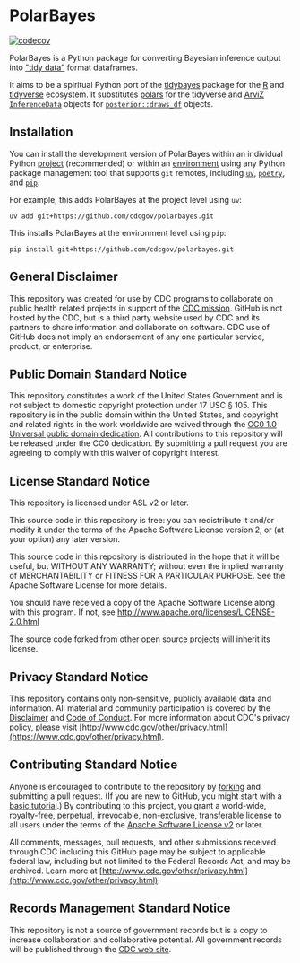 # PolarBayes

[![codecov](https://codecov.io/gh/CDCgov/polarbayes/graph/badge.svg?token=EWKVIJX01Y)](https://codecov.io/gh/CDCgov/polarbayes)

PolarBayes is a Python package for converting Bayesian inference output into ["tidy data"](https://tidyr.tidyverse.org/articles/tidy-data.html) format dataframes.

It aims to be a spiritual Python port of the [tidybayes](https://mjskay.github.io/tidybayes/) package for the [R](https://www.r-project.org/) and [tidyverse](https://www.tidyverse.org/) ecosystem. It substitutes [polars](https://docs.pola.rs/user-guide/getting-started/) for the tidyverse and [ArviZ](https://python.arviz.org/en/stable/index.html) [`InferenceData`](https://python.arviz.org/en/stable/api/inference_data.html) objects for [`posterior::draws_df`](https://mc-stan.org/posterior/reference/draws_df.html) objects.

## Installation
You can install the development version of PolarBayes within an individual Python [project](https://docs.astral.sh/uv/concepts/projects/) (recommended) or within an [environment](https://docs.astral.sh/uv/pip/environments/) using any Python package management tool that supports `git` remotes, including [`uv`](https://docs.astral.sh/uv/), [`poetry`](https://python-poetry.org/), and [`pip`](https://pip.pypa.io/en/stable/index.html).

For example, this adds PolarBayes at the project level using `uv`:
```shell
uv add git+https://github.com/cdcgov/polarbayes.git
```

This installs PolarBayes at the environment level using `pip`:

```shell
pip install git+https://github.com/cdcgov/polarbayes.git
```


## General Disclaimer
This repository was created for use by CDC programs to collaborate on public health related projects in support of the [CDC mission](https://www.cdc.gov/about/organization/mission.htm).  GitHub is not hosted by the CDC, but is a third party website used by CDC and its partners to share information and collaborate on software. CDC use of GitHub does not imply an endorsement of any one particular service, product, or enterprise.

## Public Domain Standard Notice
This repository constitutes a work of the United States Government and is not
subject to domestic copyright protection under 17 USC § 105. This repository is in
the public domain within the United States, and copyright and related rights in
the work worldwide are waived through the [CC0 1.0 Universal public domain dedication](https://creativecommons.org/publicdomain/zero/1.0/).
All contributions to this repository will be released under the CC0 dedication. By
submitting a pull request you are agreeing to comply with this waiver of
copyright interest.

## License Standard Notice
This repository is licensed under ASL v2 or later.

This source code in this repository is free: you can redistribute it and/or modify it under
the terms of the Apache Software License version 2, or (at your option) any
later version.

This source code in this repository is distributed in the hope that it will be useful, but WITHOUT ANY
WARRANTY; without even the implied warranty of MERCHANTABILITY or FITNESS FOR A
PARTICULAR PURPOSE. See the Apache Software License for more details.

You should have received a copy of the Apache Software License along with this
program. If not, see http://www.apache.org/licenses/LICENSE-2.0.html

The source code forked from other open source projects will inherit its license.

## Privacy Standard Notice
This repository contains only non-sensitive, publicly available data and
information. All material and community participation is covered by the
[Disclaimer](https://github.com/CDCgov/template/blob/master/DISCLAIMER.md)
and [Code of Conduct](https://github.com/CDCgov/template/blob/master/code-of-conduct.md).
For more information about CDC's privacy policy, please visit [http://www.cdc.gov/other/privacy.html](https://www.cdc.gov/other/privacy.html).

## Contributing Standard Notice
Anyone is encouraged to contribute to the repository by [forking](https://help.github.com/articles/fork-a-repo)
and submitting a pull request. (If you are new to GitHub, you might start with a
[basic tutorial](https://help.github.com/articles/set-up-git).) By contributing
to this project, you grant a world-wide, royalty-free, perpetual, irrevocable,
non-exclusive, transferable license to all users under the terms of the
[Apache Software License v2](http://www.apache.org/licenses/LICENSE-2.0.html) or
later.

All comments, messages, pull requests, and other submissions received through
CDC including this GitHub page may be subject to applicable federal law, including but not limited to the Federal Records Act, and may be archived. Learn more at [http://www.cdc.gov/other/privacy.html](http://www.cdc.gov/other/privacy.html).

## Records Management Standard Notice
This repository is not a source of government records but is a copy to increase
collaboration and collaborative potential. All government records will be
published through the [CDC web site](http://www.cdc.gov).
